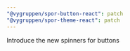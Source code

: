 ```yaml
---
"@vygruppen/spor-button-react": patch
"@vygruppen/spor-theme-react": patch
---
```


Introduce the new spinners for buttons
